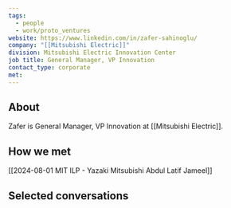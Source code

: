 ```yaml
---
tags:
  - people
  - work/proto_ventures
website: https://www.linkedin.com/in/zafer-sahinoglu/
company: "[[Mitsubishi Electric]]"
division: Mitsubishi Electric Innovation Center
job title: General Manager, VP Innovation
contact_type: corporate
met:
---
```

## About
Zafer is General Manager, VP Innovation at [[Mitsubishi Electric]].

## How we met
[[2024-08-01 MIT ILP - Yazaki Mitsubishi Abdul Latif Jameel]]

## Selected conversations
